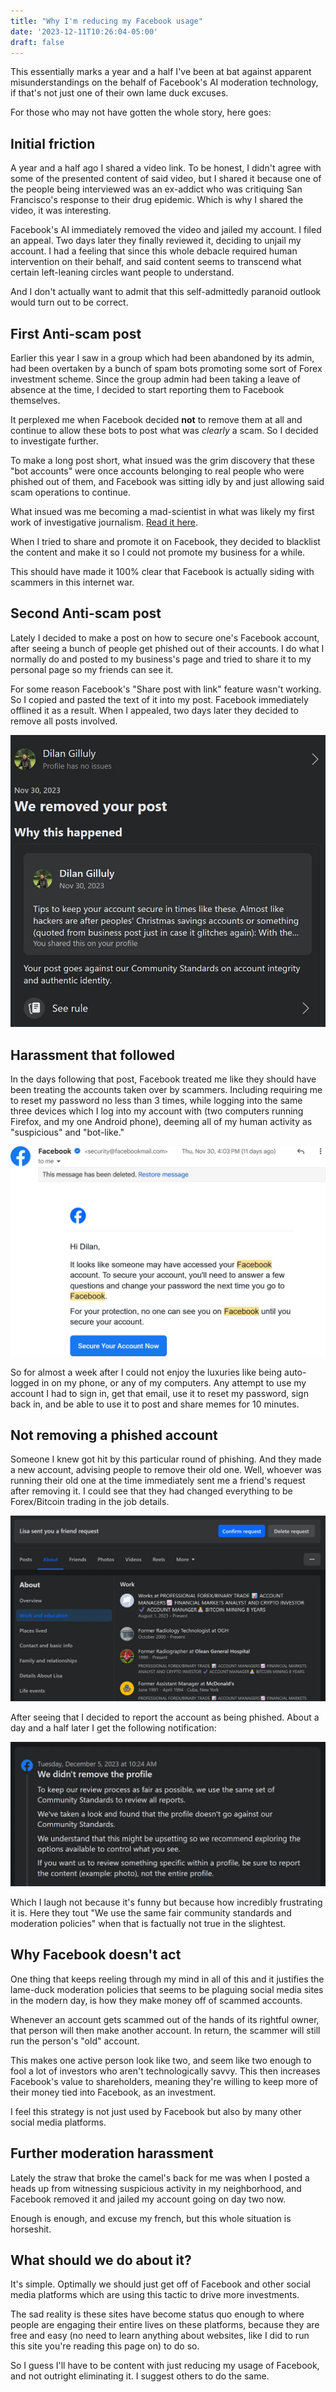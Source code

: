 ```yaml
---
title: "Why I'm reducing my Facebook usage"
date: '2023-12-11T10:26:04-05:00'
draft: false
---
```


This essentially marks a year and a half I've been at bat against apparent misunderstandings on the behalf of Facebook's AI moderation technology, if that's not just one of their own lame duck excuses.

For those who may not have gotten the whole story, here goes:

## Initial friction

A year and a half ago I shared a video link. To be honest, I didn't agree with some of the presented content of said video, but I shared it because one of the people being interviewed was an ex-addict who was critiquing San Francisco's response to their drug epidemic. Which is why I shared the video, it was interesting.

Facebook's AI immediately removed the video and jailed my account. I filed an appeal. Two days later they finally reviewed it, deciding to unjail my account. I had a feeling that since this whole debacle required human intervention on their behalf, and said content seems to transcend what certain left-leaning circles want people to understand.

And I don't actually want to admit that this self-admittedly paranoid outlook would turn out to be correct.

## First Anti-scam post

Earlier this year I saw in a group which had been abandoned by its admin, had been overtaken by a bunch of spam bots promoting some sort of Forex investment scheme. Since the group admin had been taking a leave of absence at the time, I decided to start reporting them to Facebook themselves.

It perplexed me when Facebook decided **not** to remove them at all and continue to allow these bots to post what was *clearly* a scam. So I decided to investigate further.

To make a long post short, what insued was the grim discovery that these "bot accounts" were once accounts belonging to real people who were phished out of them, and Facebook was sitting idly by and just allowing said scam operations to continue.

What insued was me becoming a mad-scientist in what was likely my first work of investigative journalism. [Read it here](https://www.gillulyit.com/articles/2023/05/facebook_scams.html).

When I tried to share and promote it on Facebook, they decided to blacklist the content and make it so I could not promote my business for a while.

This should have made it 100% clear that Facebook is actually siding with scammers in this internet war.

## Second Anti-scam post

Lately I decided to make a post on how to secure one's Facebook account, after seeing a bunch of people get phished out of their accounts. I do what I normally do and posted to my business's page and tried to share it to my personal page so my friends can see it.

For some reason Facebook's "Share post with link" feature wasn't working. So I copied and pasted the text of it into my post. Facebook immediately offlined it as a result. When I appealed, two days later they decided to remove all posts involved.

![Facebook removed my post](post-removed.webp)

## Harassment that followed

In the days following that post, Facebook treated me like they should have been treating the accounts taken over by scammers. Including requiring me to reset my password no less than 3 times, while logging into the same three devices which I log into my account with (two computers running Firefox, and my one Android phone), deeming all of my human activity as "suspicious" and "bot-like."

![Email requiring password change](reset-password-email.webp)

So for almost a week after I could not enjoy the luxuries like being auto-logged in on my phone, or any of my computers. Any attempt to use my account I had to sign in, get that email, use it to reset my password, sign back in, and be able to use it to post and share memes for 10 minutes.

## Not removing a phished account

Someone I knew got hit by this particular round of phishing. And they made a new account, advising people to remove their old one. Well, whoever was running their old one at the time immediately sent me a friend's request after removing it. I could see that they had changed everything to be Forex/Bitcoin trading in the job details.

![Phished account with changed job details](phished-account.webp)

After seeing that I decided to report the account as being phished. About a day and a half later I get the following notification:

![Phished account not removed](not-removing-phished.webp)

Which I laugh not because it's funny but because how incredibly frustrating it is. Here they tout "We use the same fair community standards and moderation policies" when that is factually not true in the slightest.

## Why Facebook doesn't act

One thing that keeps reeling through my mind in all of this and it justifies the lame-duck moderation policies that seems to be plaguing social media sites in the modern day, is how they make money off of scammed accounts.

Whenever an account gets scammed out of the hands of its rightful owner, that person will then make another account. In return, the scammer will still run the person's "old" account.

This makes one active person look like two, and seem like two enough to fool a lot of investors who aren't technologically savvy. This then increases Facebook's value to shareholders, meaning they're willing to keep more of their money tied into Facebook, as an investment.

I feel this strategy is not just used by Facebook but also by many other social media platforms.

## Further moderation harassment

Lately the straw that broke the camel's back for me was when I posted a heads up from witnessing suspicious activity in my neighborhood, and Facebook removed it and jailed my account going on day two now.

Enough is enough, and excuse my french, but this whole situation is horseshit.

## What should we do about it?

It's simple. Optimally we should just get off of Facebook and other social media platforms which are using this tactic to drive more investments.

The sad reality is these sites have become status quo enough to where people are engaging their entire lives on these platforms, because they are free and easy (no need to learn anything about websites, like I did to run this site you're reading this page on) to do so.

So I guess I'll have to be content with just reducing my usage of Facebook, and not outright eliminating it. I suggest others to do the same.

